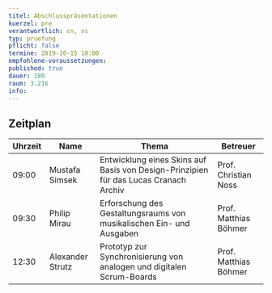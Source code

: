 ```yaml
---
titel: Abschlusspräsentationen
kuerzel: pre
verantwortlich: cn, vs
typ: pruefung
pflicht: false
termine: 2019-10-15 10:00
empfohlene-voraussetzungen: 
published: true
dauer: 180
raum: 3.216
info: 
---
```


## Zeitplan

| Uhrzeit | Name             | Thema                                                        | Betreuer              |
| ------- | ---------------- | ------------------------------------------------------------ | --------------------- |
| 09:00   | Mustafa Simsek   | Entwicklung eines Skins auf Basis von Design-Prinzipien für das Lucas Cranach Archiv | Prof. Christian Noss  |
| 09:30   | Philip Mirau     | Erforschung des Gestaltungsraums von musikalischen Ein- und Ausgaben | Prof. Matthias Böhmer |
| 12:30   | Alexander Strutz | Prototyp zur Synchronisierung von analogen und digitalen Scrum-Boards | Prof. Matthias Böhmer |


